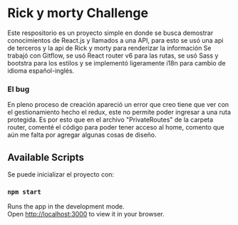 # Rick y morty Challenge

Este respositorio es un proyecto simple en donde se busca demostrar conocimientos de React.js y llamados a una API, para esto se usó una api de terceros y la api de Rick y morty para renderizar la información
Se trabajó con Gitflow, se usó React router v6 para las rutas, se usó Sass y bootstra para los estilos y se implementó ligeramente i18n para cambio de idioma español-inglés.

### El bug
En pleno proceso de creación apareció un error que creo tiene que ver con el gestionamiento hecho el redux, este no permite poder ingresar a una ruta protegida.
Es por esto que en el archivo "PrivateRoutes" de la carpeta router, comenté el código para poder tener acceso al home, comento que aún me falta por agregar algunas
cosas de diseño.

## Available Scripts

Se puede inicializar el proyecto con:

### `npm start`

Runs the app in the development mode.\
Open [http://localhost:3000](http://localhost:3000) to view it in your browser.
